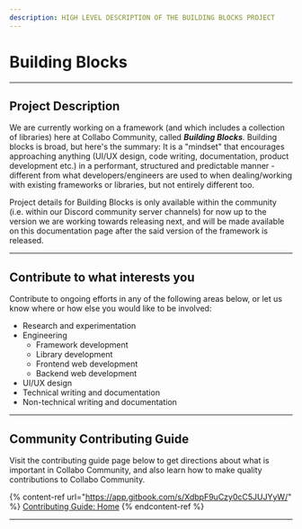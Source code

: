 ```yaml
---
description: HIGH LEVEL DESCRIPTION OF THE BUILDING BLOCKS PROJECT
---
```


# Building Blocks

***

## **Project Description**&#x20;

We are currently working on a framework (and which includes a collection of libraries) here at Collabo Community, called _**Building Blocks**_. Building blocks is broad, but here's the summary: It is a "mindset" that encourages approaching anything (UI/UX design, code writing, documentation, product development etc.) in a performant, structured and predictable manner - different from what developers/engineers are used to when dealing/working with existing frameworks or libraries, but not entirely different too.

Project details for Building Blocks is only available within the community (i.e. within our Discord community server channels) for now up to the version we are working towards releasing next, and will be made available on this documentation page after the said version of the framework is released.

***

## Contribute to what interests you

Contribute to ongoing efforts in any of the following areas below, or let us know where or how else you would like to be involved:

* Research and experimentation
* Engineering
  * Framework development
  * Library development
  * Frontend web development
  * Backend web development
* UI/UX design
* Technical writing and documentation
* Non-technical writing and documentation

***

## Community Contributing Guide <a href="#community-contributing-guide" id="community-contributing-guide"></a>

Visit the contributing guide page below to get directions about what is important in Collabo Community, and also learn how to make quality contributions to Collabo Community.

{% content-ref url="https://app.gitbook.com/s/XdbpF9uCzy0cC5JUJYyW/" %}
[Contributing Guide: Home](https://app.gitbook.com/s/XdbpF9uCzy0cC5JUJYyW/)
{% endcontent-ref %}

***
